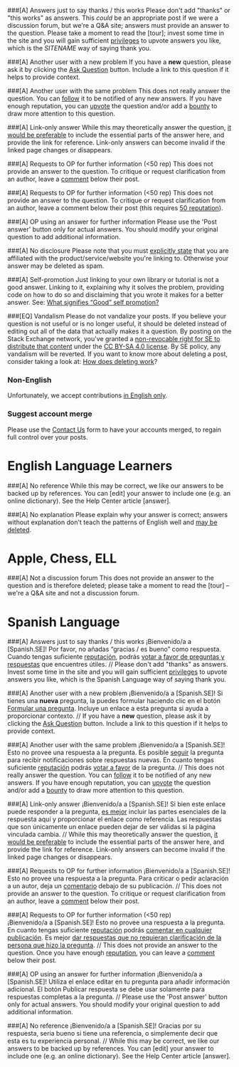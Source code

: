 ###[A] Answers just to say thanks / this works
Please don't add "thanks" or "this works" as answers. This *could* be an appropriate post if we were a discussion forum, but we're a Q&A site; answers must provide an answer to the question. Please take a moment to read the [tour]; invest some time in the site and you will gain sufficient [privileges](/privileges/vote-up) to upvote answers you like, which is the $SITENAME$ way of saying thank you.

###[A] Another user with a new problem
If you have a **new** question, please ask it by clicking the [Ask Question](/questions/ask) button. Include a link to this question if it helps to provide context.

###[A] Another user with the same problem
This does not really answer the question. You can [follow](https://meta.stackexchange.com/q/345661/295232) it to be notified of any new answers. If you have enough reputation, you can [upvote](/privileges/vote-up) the question and/or add a [bounty](/help/bounty) to draw more attention to this question.

###[A] Link-only answer
While this may theoretically answer the question, [it would be preferable](https://meta.stackexchange.com/a/8259/295232) to include the essential parts of the answer here, and provide the link for reference. Link-only answers can become invalid if the linked page changes or disappears.

###[A] Requests to OP for further information (<50 rep)
This does not provide an answer to the question. To critique or request clarification from an author, leave a [comment](/privileges/comment) below their post.

###[A] Requests to OP for further information (<50 rep)
This does not provide an answer to the question. To critique or request clarification from an author, leave a comment below their post (this requires [50 reputation](/privileges/comment)).

###[A] OP using an answer for further information
Please use the 'Post answer' button only for actual answers. You should modify your original question to add additional information.

###[A] No disclosure
Please note that you must [explicitly state](/help/promotion) that you are affiliated with the product/service/website you're linking to. Otherwise your answer may be deleted as spam.

###[A] Self-promotion
Just linking to your own library or tutorial is not a good answer. Linking to it, explaining why it solves the problem, providing code on how to do so and disclaiming that you wrote it makes for a better answer. See: [What signifies “Good” self promotion?](https://meta.stackexchange.com/q/182212/295232)

###[EQ] Vandalism
Please do not vandalize your posts. If you believe your question is not useful or is no longer useful, it should be deleted instead of editing out all of the data that actually makes it a question. By posting on the Stack Exchange network, you've granted a [non-revocable right for SE to distribute that content](/legal/terms-of-service/public#licensing) under the [CC BY-SA 4.0 license](https://creativecommons.org/licenses/by-sa/4.0). By SE policy, any vandalism will be reverted. If you want to know more about deleting a post, consider taking a look at: [How does deleting work](https://meta.stackexchange.com/q/5221/295232)?

### Non-English
Unfortunately, we accept contributions [in English only](https://meta.stackoverflow.com/q/297673/4751173).

### Suggest account merge
Please use the [Contact Us](/contact) form to have your accounts merged, to regain full control over your posts.

# English Language Learners

###[A] No reference
While this may be correct, we like our answers to be backed up by references. You can [edit] your answer to include one (e.g. an online dictionary). See the Help Center article [answer].

###[A] No explanation
Please explain why your answer is correct; answers without explanation don't teach the patterns of English well and [may be deleted](https://ell.meta.stackexchange.com/q/3294/18673).

# Apple, Chess, ELL

###[A] Not a discussion forum
This does not provide an answer to the question and is therefore deleted; please take a moment to read the [tour] – we're a Q&A site and not a discussion forum.

# Spanish Language

###[A] Answers just to say thanks / this works
¡Bienvenido/a a [Spanish.SE]! Por favor, no añadas “gracias / es bueno” como respuesta. Cuando tengas suficiente [reputación](/help/whats-reputation), podrás [votar a favor de preguntas y respuestas](/help/privileges/vote-up) que encuentres útiles. // Please don't add "thanks" as answers. Invest some time in the site and you will gain sufficient [privileges](//spanish.stackexchange.com/privileges) to upvote answers you like, which is the Spanish Language way of saying thank you.

###[A] Another user with a new problem
¡Bienvenido/a a [Spanish.SE]! Si tienes una **nueva** pregunta, la puedes formular haciendo clic en el botón [Formular una pregunta](/questions/ask). Incluye un enlace a esta pregunta si ayuda a proporcionar contexto. // If you have a **new** question, please ask it by clicking the [Ask Question](/questions/ask) button. Include a link to this question if it helps to provide context.

###[A] Another user with the same problem
¡Bienvenido/a a [Spanish.SE]! Esto no provee una respuesta a la pregunta. Es posible [seguir](https://meta.stackexchange.com/q/345661/295232) la pregunta para recibir notificaciones sobre respuestas nuevas. En cuanto tengas suficiente [reputación](/help/whats-reputation) podrás [votar a favor](/help/privileges/vote-up) de la pregunta. // This does not really answer the question. You can [follow](https://meta.stackexchange.com/q/345661/295232) it to be notified of any new answers. If you have enough reputation, you can [upvote](/privileges/vote-up) the question and/or add a [bounty](/help/bounty) to draw more attention to this question.

###[A] Link-only answer
¡Bienvenido/a a [Spanish.SE]! Si bien este enlace puede responder a la pregunta, [es mejor](https://meta.stackexchange.com/a/8259/295232) incluir las partes esenciales de la respuesta aquí y proporcionar el enlace como referencia. Las respuestas que son únicamente un enlace pueden dejar de ser válidas si la página vinculada cambia. // While this may theoretically answer the question, [it would be preferable](https://meta.stackexchange.com/a/8259/295232) to include the essential parts of the answer here, and provide the link for reference. Link-only answers can become invalid if the linked page changes or disappears.                                                                                                                                                      

###[A] Requests to OP for further information
¡Bienvenido/a a [Spanish.SE]! Esto no provee una respuesta a la pregunta. Para criticar o pedir aclaración a un autor, deja un [comentario](/privileges/comment) debajo de su publicación. // This does not provide an answer to the question. To critique or request clarification from an author, leave a [comment](/privileges/comment) below their post.

###[A] Requests to OP for further information (<50 rep)                                                       
¡Bienvenido/a a [Spanish.SE]! Esto no provee una respuesta a la pregunta. En cuanto tengas suficiente [reputación](/help/whats-reputation) podrás [comentar en cualquier publicación](/privileges/comment). Es mejor [dar respuestas que no requieran clarificación de la persona que hizo la pregunta](https://es.meta.stackoverflow.com/q/586/22845). // This does not provide an answer to the question. Once you have enough [reputation](/help/whats-reputation), you can leave a [comment](/privileges/comment) below their post.

###[A] OP using an answer for further information
¡Bienvenido/a a [Spanish.SE]! Utiliza el enlace editar en tu pregunta para añadir información adicional. El botón Publicar respuesta se debe usar solamente para respuestas completas a la pregunta. // Please use the 'Post answer' button only for actual answers. You should modify your original question to add additional information.

###[A] No reference
¡Bienvenido/a a [Spanish.SE]! Gracias por su respuesta, seria bueno si tiene una referencia, o simplemente decir que esta es tu experiencia personal. // While this may be correct, we like our answers to be backed up by references. You can [edit] your answer to include one (e.g. an online dictionary). See the Help Center article [answer].
